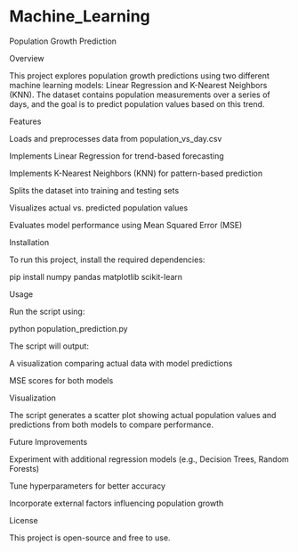 # Machine_Learning
Population Growth Prediction

Overview

This project explores population growth predictions using two different machine learning models: Linear Regression and K-Nearest Neighbors (KNN). The dataset contains population measurements over a series of days, and the goal is to predict population values based on this trend.

Features

Loads and preprocesses data from population_vs_day.csv

Implements Linear Regression for trend-based forecasting

Implements K-Nearest Neighbors (KNN) for pattern-based prediction

Splits the dataset into training and testing sets

Visualizes actual vs. predicted population values

Evaluates model performance using Mean Squared Error (MSE)

Installation

To run this project, install the required dependencies:

pip install numpy pandas matplotlib scikit-learn

Usage

Run the script using:

python population_prediction.py

The script will output:

A visualization comparing actual data with model predictions

MSE scores for both models

Visualization

The script generates a scatter plot showing actual population values and predictions from both models to compare performance.

Future Improvements

Experiment with additional regression models (e.g., Decision Trees, Random Forests)

Tune hyperparameters for better accuracy

Incorporate external factors influencing population growth

License

This project is open-source and free to use.

